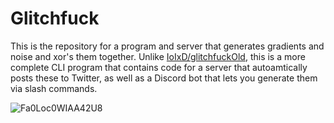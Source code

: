 # Glitchfuck

This is the repository for a program and server that generates gradients and noise and xor's them together. Unlike [IoIxD/glitchfuckOld](https://github.com/IoIxD/glitchfuckOld/), this is a more complete CLI program that contains code for a server that autoamtically posts these to Twitter, as well as a Discord bot that lets you generate them via slash commands.

![Fa0Loc0WIAA42U8](https://user-images.githubusercontent.com/30945097/186069771-58d66f9f-2d08-478b-83f5-825271d5532e.jpeg)
